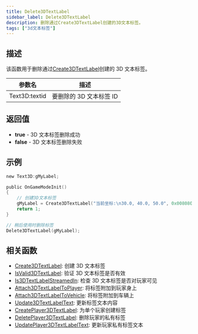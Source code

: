 ```yaml
---
title: Delete3DTextLabel
sidebar_label: Delete3DTextLabel
description: 删除通过Create3DTextLabel创建的3D文本标签。
tags: ["3d文本标签"]
---
```


## 描述

该函数用于删除通过[Create3DTextLabel](Create3DTextLabel)创建的 3D 文本标签。

| 参数名        | 描述                    |
| ------------- | ----------------------- |
| Text3D:textid | 要删除的 3D 文本标签 ID |

## 返回值

- ​**true**​ - 3D 文本标签删除成功
- ​**false**​ - 3D 文本标签删除失败

## 示例

```c
new Text3D:gMyLabel;

public OnGameModeInit()
{
    // 创建3D文本标签
    gMyLabel = Create3DTextLabel("当前坐标:\n30.0, 40.0, 50.0", 0x008080FF, 30.0, 40.0, 50.0, 40.0, 0, false);
    return 1;
}

// 稍后使用时删除标签
Delete3DTextLabel(gMyLabel);
```

## 相关函数

- [Create3DTextLabel](Create3DTextLabel): 创建 3D 文本标签
- [IsValid3DTextLabel](IsValid3DTextLabel): 验证 3D 文本标签是否有效
- [Is3DTextLabelStreamedIn](Is3DTextLabelStreamedIn): 检查 3D 文本标签是否对玩家可见
- [Attach3DTextLabelToPlayer](Attach3DTextLabelToPlayer): 将标签附加到玩家身上
- [Attach3DTextLabelToVehicle](Attach3DTextLabelToVehicle): 将标签附加到车辆上
- [Update3DTextLabelText](Update3DTextLabelText): 更新标签文本内容
- [CreatePlayer3DTextLabel](CreatePlayer3DTextLabel): 为单个玩家创建标签
- [DeletePlayer3DTextLabel](DeletePlayer3DTextLabel): 删除玩家的私有标签
- [UpdatePlayer3DTextLabelText](UpdatePlayer3DTextLabelText): 更新玩家私有标签文本

